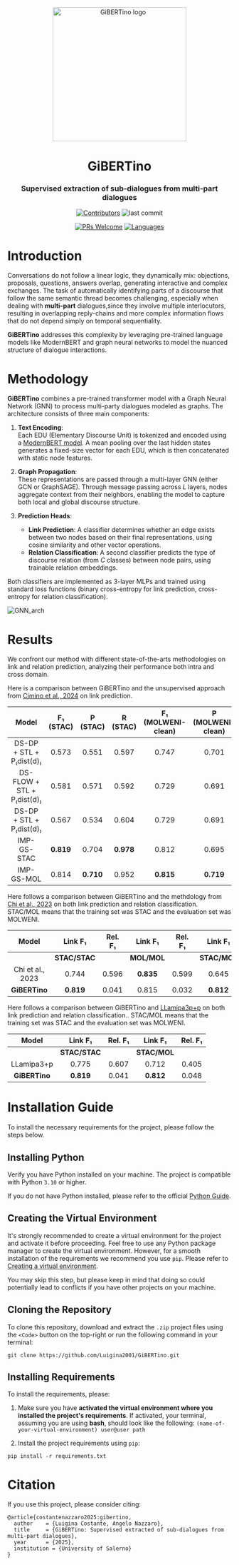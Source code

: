 <div align="center">
    <img src="https://github.com/user-attachments/assets/52b8223d-5740-47c4-b699-9497c6c52a9b" alt="GiBERTino logo" width="300"/>
    <h1>GiBERTino</h1>
    <h3>Supervised extraction of sub-dialogues from multi-part dialogues</h3>
</div>

<p align="center">
 <a href="#"><img src="https://img.shields.io/github/contributors/Luigina2001/GiBERTino?style=for-the-badge" alt="Contributors"/></a>
 <img src="https://img.shields.io/github/last-commit/Luigina2001/GiBERTino?style=for-the-badge" alt="last commit">
</p>
<p align="center">
 <a href="#"><img src="https://img.shields.io/badge/PRs-welcome-brightgreen?style=for-the-badge" alt="PRs Welcome"/></a>
 <a href="#"><img src="https://img.shields.io/github/languages/top/Luigina2001/GiBERTino?style=for-the-badge" alt="Languages"/></a>
</p>

# Introduction

Conversations do not follow a linear logic, they dynamically mix: objections, proposals, questions, answers overlap, generating interactive and complex exchanges. The task of automatically identifying parts of a discourse that follow the same semantic thread becomes challenging, especially when dealing with **multi-part** dialogues,since they involve multiple interlocutors, resulting in overlapping reply-chains and more complex information flows that do not depend simply on temporal sequentiality.

**GiBERTino** addresses this complexity by leveraging pre-trained language models like ModernBERT and graph neural networks to model the nuanced structure of dialogue interactions.  


# Methodology

**GiBERTino** combines a pre-trained transformer model with a Graph Neural Network (GNN) to process multi-party dialogues modeled as graphs. The architecture consists of three main components:

1. **Text Encoding**:  
   Each EDU (Elementary Discourse Unit) is tokenized and encoded using a [ModernBERT model](https://huggingface.co/Alibaba-NLP/gte-modernbert-base). A mean pooling over the last hidden states generates a fixed-size vector for each EDU, which is then concatenated with static node features.

2. **Graph Propagation**:  
   These representations are passed through a multi-layer GNN (either GCN or GraphSAGE). Through message passing across $L$ layers, nodes aggregate context from their neighbors, enabling the model to capture both local and global discourse structure.

3. **Prediction Heads**:  
   - **Link Prediction**: A classifier determines whether an edge exists between two nodes based on their final representations, using cosine similarity and other vector operations.  
   - **Relation Classification**: A second classifier predicts the type of discourse relation (from $C$ classes) between node pairs, using trainable relation embeddings.

Both classifiers are implemented as 3-layer MLPs and trained using standard loss functions (binary cross-entropy for link prediction, cross-entropy for relation classification).

![GNN_arch](https://github.com/user-attachments/assets/a1ffad79-8b3a-4314-9e4e-50e6f5d44b61)


# Results

We confront our method with different state-of-the-arts methodologies on link and relation prediction, analyzing their performance both intra and cross domain. 

Here is a comparison between GiBERTino and the unsupervised approach from [Cimino et al., 2024](https://aclanthology.org/2024.sigdial-1.26/) on link prediction.

| **Model**                        | **F₁ (STAC)** | **P (STAC)** | **R (STAC)** | **F₁ (MOLWENI-clean)** | **P (MOLWENI-clean)** | **R (MOLWENI-clean)** |
|:--------------------------------:|:-------------:|:------------:|:------------:|:-----------------------:|:----------------------:|:----------------------:|
| DS-DP + STL + P₍dist(d)₎         |     0.573     |    0.551     |    0.597     |          0.747          |         0.701          |         0.799          |
| DS-FLOW + STL + P₍dist(d)₎       |     0.581     |    0.571     |    0.592     |          0.729          |         0.691          |         0.772          |
| DS-DP + STL + P₍dist(d)₎         |     0.567     |    0.534     |    0.604     |          0.729          |         0.691          |         0.772          |
| IMP-GS-STAC                      |   **0.819**   |    0.704     |  **0.978**   |          0.812          |         0.695          |       **0.977**        |
| IMP-GS-MOL                       |     0.814     |  **0.710**   |    0.952     |        **0.815**        |       **0.719**        |         0.941          |

Here follows a comparison between GiBERTino and the methdology from [Chi et al., 2023](https://arxiv.org/abs/2306.15103) on both link prediction and relation classification. STAC/MOL means that the training set was STAC and the evaluation set was MOLWENI. 
<div align="center"> 
    
| **Model**            | **Link F₁** | **Rel. F₁** | **Link F₁** | **Rel. F₁** | **Link F₁** | **Rel. F₁** | **Link F₁** | **Rel. F₁** |
|:--------------------:|:-----------:|:-----------:|:-----------:|:-----------:|:-----------:|:-----------:|:-----------:|:-----------:|
|                      | **STAC/STAC** |            | **MOL/MOL** |            | **STAC/MOL** |            | **MOL/STAC** |            |
| Chi et al., 2023 |    0.744    |    0.596    |  **0.835**  |    0.599    |    0.645    |    0.380    |    0.506    |    0.316    |
| **GiBERTino**        |  **0.819**  |    0.041    |    0.815    |    0.032    |  **0.812**  |    0.048    |  **0.814**  |    0.019    |

</div>

Here follows a comparison between GiBERTino and [LLamipa3p+p](https://arxiv.org/abs/2406.18256) on both link prediction and relation classification.. STAC/MOL means that the training set was STAC and the evaluation set was MOLWENI. 
<div align="center"> 
    
| **Model**         | **Link F₁** | **Rel. F₁** | **Link F₁** | **Rel. F₁** |
|:-----------------:|:-----------:|:-----------:|:-----------:|:-----------:|
|                   | **STAC/STAC** |             | **STAC/MOL** |             |
| LLamipa3+p        |    0.775    |    0.607    |    0.712    |    0.405    |
| **GiBERTino**     |  **0.819**  |    0.041    |  **0.812**  |    0.048    |

</div>

# Installation Guide
To install the necessary requirements for the project, please follow the steps below.

## Installing Python
Verify you have Python installed on your machine. The project is compatible with Python `3.10` or higher.

If you do not have Python installed, please refer to the official [Python Guide](https://www.python.org/downloads/).
## Creating the Virtual Environment 
It's strongly recommended to create a virtual environment for the project and activate it before proceeding. 
Feel free to use any Python package manager to create the virtual environment. However, for a smooth installation of the requirements we recommend you use `pip`. Please refer to [Creating a virtual environment](https://packaging.python.org/en/latest/guides/installing-using-pip-and-virtual-environments/#creating-a-virtual-environment).

You may skip this step, but please keep in mind that doing so could potentially lead to conflicts if you have other projects on your machine. 

## Cloning the Repository 
To clone this repository, download and extract the `.zip` project files using the `<Code>` button on the top-right or run the following command in your terminal:
```shell 
git clone https://github.com/Luigina2001/GiBERTino.git
```

## Installing Requirements
To install the requirements, please: 
1. Make sure you have **activated the virtual environment where you installed the project's requirements**. If activated, your terminal, assuming you are using **bash**, should look like the following: ``(name-of-your-virtual-environment) user@user path``

2. Install the project requirements using `pip`:
```shell 
pip install -r requirements.txt
```

# Citation

If you use this project, please consider citing:  
```
@article{costantenazzaro2025:gibertino,
  author    = {Luigina Costante, Angelo Nazzaro},
  title     = {GiBERTino: Supervised extracted of sub-dialogues from multi-part dialogues},
  year      = {2025},
  institution = {University of Salerno}
}
```
